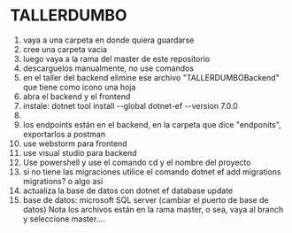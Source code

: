 # TALLERDUMBO

1) vaya a una carpeta en donde quiera guardarse
2) cree una carpeta vacia
3) luego vaya a la rama del master de este repositorio
4) descarguelos manualmente, no use comandos
5) en el taller del backend elimine ese archivo "TALLERDUMBOBackend" que tiene como icono una hoja
6) abra el backend y el frontend
7) instale: dotnet tool install --global dotnet-ef --version 7.0.0
8) 
9) los endpoints están en el backend, en la carpeta que dice "endponits", exportarlos a postman
10) use webstorm para frontend
11) use visual studio para backend
12) Use powershell y use el comando cd y el nombre del proyecto
13) si no tiene las migraciones utilice el comando dotnet ef add migrations migrations? o algo asi
14) actualiza la base de datos con dotnet ef database update
15) base de datos: microsoft SQL server (cambiar el puerto de base de datos)
Nota los archivos están en la rama master, o sea, vaya al branch y seleccione master....

